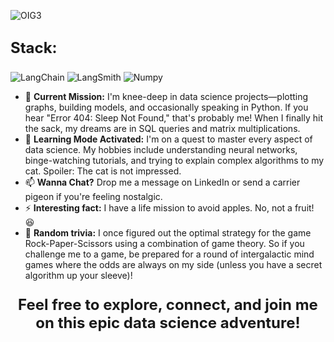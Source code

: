 
![OIG3](https://github.com/user-attachments/assets/258ab042-8789-4286-a861-d1b015b3fb1d)

## <p style="font-size: 24px; font-weight: bold;">Stack:</p>
![LangChain](https://img.shields.io/badge/-LangChain-1c3c3b?style=for-the-badge&logo=langchain)
![LangSmith](https://img.shields.io/badge/LangSmith-LangSmith?style=for-the-badge&logo=LangSmith)
![Numpy](https://img.shields.io/badge/Numpy-ffffff?style=for-the-badge&logo=Numpy&logoColor=4d77cf)


- 🔭 **Current Mission:** I'm knee-deep in data science projects—plotting graphs, building models, and occasionally speaking in Python. If you hear "Error 404: Sleep Not Found," that's probably me! When I finally hit the sack, my dreams are in SQL queries and matrix multiplications.
- 🌱 **Learning Mode Activated:** I'm on a quest to master every aspect of data science. My hobbies include understanding neural networks, binge-watching tutorials, and trying to explain complex algorithms to my cat. Spoiler: The cat is not impressed.
- 📫 **Wanna Chat?** Drop me a message on LinkedIn or send a carrier pigeon if you're feeling nostalgic.
- ⚡ **Interesting fact:** I have a life mission to avoid apples. No, not a fruit! 😆
- 🚀 ****Random trivia:**** I once figured out the optimal strategy for the game Rock-Paper-Scissors using a combination of game theory. So if you challenge me to a game, be prepared for a round of intergalactic mind games where the odds are always on my side (unless you have a secret algorithm up your sleeve)!

  
<p align="center" style="font-size: 24px; font-weight: bold;">Feel free to explore, connect, and join me on this epic data science adventure!</p>
